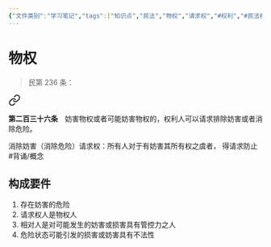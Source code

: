 ```yaml
---
{"文件类别":"学习笔记","tags":["知识点","民法","物权","请求权","#权利","#民法权利"],"dg-publish":true,"aliases":["妨害预防请求权"],"permalink":"/学习笔记studyup/物权法学/消除危险请求权/","dgPassFrontmatter":true,"created":"2024-10-05T20:15:21.474+08:00","updated":"2024-11-01T14:31:57.403+08:00"}
---
```


# 物权
>民第 236 条：
<div class="transclusion internal-embed is-loaded"><a class="markdown-embed-link" href="////#t236" aria-label="Open link"><svg xmlns="http://www.w3.org/2000/svg" width="24" height="24" viewBox="0 0 24 24" fill="none" stroke="currentColor" stroke-width="2" stroke-linecap="round" stroke-linejoin="round" class="svg-icon lucide-link"><path d="M10 13a5 5 0 0 0 7.54.54l3-3a5 5 0 0 0-7.07-7.07l-1.72 1.71"></path><path d="M14 11a5 5 0 0 0-7.54-.54l-3 3a5 5 0 0 0 7.07 7.07l1.71-1.71"></path></svg></a><div class="markdown-embed">



**第二百三十六条**　妨害物权或者可能妨害物权的，权利人可以请求排除妨害或者消除危险。 

</div></div>

消除妨害（消除危险）请求权：所有人对于有妨害其所有权之虞者， 得请求防止 #背诵/概念 
## 构成要件
1. 存在妨害的危险
2. 请求权人是物权人
3. 相对人是对可能发生的妨害或损害具有管控力之人
4. 危险状态可能引发的损害或妨害具有不法性